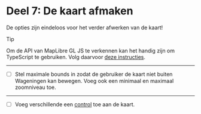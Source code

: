 # Deel 7: De kaart afmaken

De opties zijn eindeloos voor het verder afwerken van de kaart!

> [!TIP]
> Om de API van MapLibre GL JS te verkennen kan het handig zijn om TypeScript te gebruiken. Volg daarvoor [deze instructies](./typescript.md).

---

- [ ] Stel maximale bounds in zodat de gebruiker de kaart niet buiten Wageningen kan bewegen. Voeg ook een minimaal en maximaal zoomniveau toe.

---

- [ ] Voeg verschillende een [control](https://maplibre.org/maplibre-gl-js/docs/examples/navigation/) toe aan de kaart.
